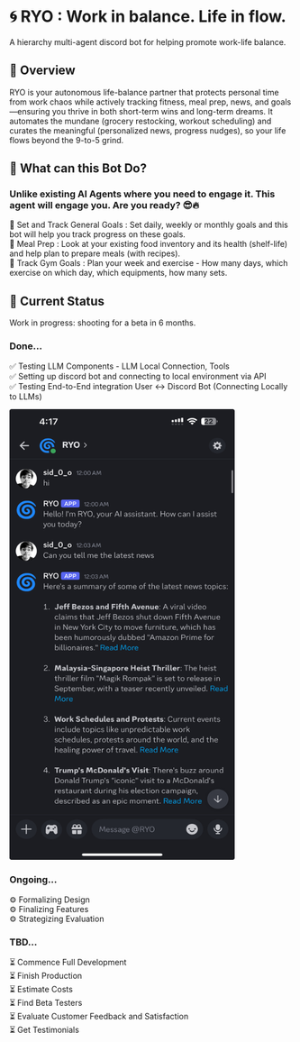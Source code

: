 # 🌀 RYO : Work in balance. Life in flow.

A hierarchy multi-agent discord bot for helping promote work-life balance.

## 🧠 Overview
RYO is your autonomous life-balance partner that protects personal time from work chaos while actively tracking fitness, meal prep, news, and goals—ensuring you thrive in both short-term wins and long-term dreams. It automates the mundane (grocery restocking, workout scheduling) and curates the meaningful (personalized news, progress nudges), so your life flows beyond the 9-to-5 grind.

## 🤖 What can this Bot Do?

### Unlike existing AI Agents where you need to engage it. This agent will engage you. Are you ready?</font> 😎🔥
🎯 Set and Track General Goals : Set daily, weekly or monthly goals and this bot will help you track progress on these goals. <br>
🥗 Meal Prep : Look at your existing food inventory and its health (shelf-life) and help plan to prepare meals (with recipes). <br>
💪 Track Gym Goals : Plan your week and exercise - How many days, which exercise on which day, which equipments, how many sets. <br>


## 🚀 Current Status
Work in progress: shooting for a beta in 6 months.

### Done...
✅ Testing LLM Components - LLM Local Connection, Tools <br>
✅ Setting up discord bot and connecting to local environment via API <br>
✅ Testing End-to-End integration User ↔️ Discord Bot (Connecting Locally to LLMs) <br>


<img src="images/Discord_UI.jpeg" width="400" height="800" alt="Image description">

### Ongoing...
⚙️ Formalizing Design <br>
⚙️ Finalizing Features <br>
⚙️ Strategizing Evaluation <br>

### TBD...
⏳ Commence Full Development <br>
⏳ Finish Production <br>
⏳ Estimate Costs <br>
⏳ Find Beta Testers <br>
⏳ Evaluate Customer Feedback and Satisfaction <br>
⏳ Get Testimonials <br>

